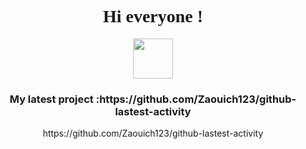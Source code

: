 <div class="title-main" align="center" flex-direction="column">
    <h1 style="font-family: MS Sans Serif">Hi everyone !</h1> 
    <img src="https://github.com/images/mona-whisper.gif" width="64" height="64">
    <div class="last">
        <h3>My latest project :https://github.com/Zaouich123/github-lastest-activity</h3>https://github.com/Zaouich123/github-lastest-activity</h3></h3>
    </div>
</div>

<!--
**Zaouich123/Zaouich123** is a ✨ _special_ ✨ repository because its `README.md` (this file) appears on your GitHub profile.

Here are some ideas to get you started:

- 🔭 I’m currently working on ...
- 🌱 I’m currently learning ...
- 👯 I’m looking to collaborate on ...
- 🤔 I’m looking for help with ...
- 💬 Ask me about ...
- 📫 How to reach me: ...
- 😄 Pronouns: ...
- ⚡ Fun fact: ...
-->
